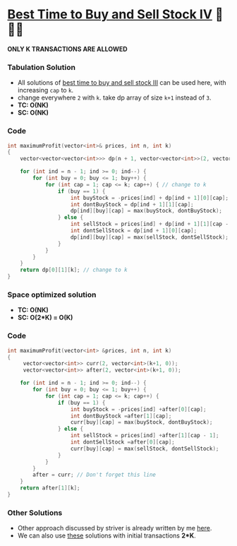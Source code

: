 # [Best Time to Buy and Sell Stock IV](https://www.codingninjas.com/codestudio/problems/best-time-to-buy-and-sell-stock_1080698?source=youtube&campaign=striver_dp_videos&utm_source=youtube&utm_medium=affiliate&utm_campaign=striver_dp_videos) 🌟🌟🌟

**ONLY K TRANSACTIONS ARE ALLOWED**

### Tabulation Solution

-   All solutions of [best time to buy and sell stock III](./37_BestTimeToBuyAndSellStockIII.md) can be used here, with increasing `cap` to `k`.
-   change everywhere `2` with `k`. take dp array of size `k+1` instead of `3`.
-   **TC: O(NK)**
-   **SC: O(NK)**

### Code

```cpp
int maximumProfit(vector<int>& prices, int n, int k)
{
    vector<vector<vector<int>>> dp(n + 1, vector<vector<int>>(2, vector<int>(k + 1, 0))); // change to k+1

    for (int ind = n - 1; ind >= 0; ind--) {
        for (int buy = 0; buy <= 1; buy++) {
            for (int cap = 1; cap <= k; cap++) { // change to k
                if (buy == 1) {
                    int buyStock = -prices[ind] + dp[ind + 1][0][cap];
                    int dontBuyStock = dp[ind + 1][1][cap];
                    dp[ind][buy][cap] = max(buyStock, dontBuyStock);
                } else {
                    int sellStock = prices[ind] + dp[ind + 1][1][cap - 1];
                    int dontSellStock = dp[ind + 1][0][cap];
                    dp[ind][buy][cap] = max(sellStock, dontSellStock);
                }
            }
        }
    }
    return dp[0][1][k]; // change to k
}
```

### Space optimized solution

-   **TC: O(NK)**
-   **SC: O(2\*K) = O(K)**

### Code

```cpp
int maximumProfit(vector<int> &prices, int n, int k)
{
     vector<vector<int>> curr(2, vector<int>(k+1, 0));
     vector<vector<int>> after(2, vector<int>(k+1, 0));

    for (int ind = n - 1; ind >= 0; ind--) {
        for (int buy = 0; buy <= 1; buy++) {
            for (int cap = 1; cap <= k; cap++) {
                if (buy == 1) {
                    int buyStock = -prices[ind] +after[0][cap];
                    int dontBuyStock =after[1][cap];
                    curr[buy][cap] = max(buyStock, dontBuyStock);
                } else {
                    int sellStock = prices[ind] +after[1][cap - 1];
                    int dontSellStock =after[0][cap];
                    curr[buy][cap] = max(sellStock, dontSellStock);
                }
            }
        }
        after = curr; // Don't forget this line
    }
    return after[1][k];
}
```

### Other Solutions

-   Other approach discussed by striver is already written by me [here](../../Leetcode/188_bestTimeToBuyAndSellStockIV.md).
-   We can also use [these](../../Leetcode/123_bestTimeToBuySellStockIII.md) solutions with initial transactions **2\*K**.
